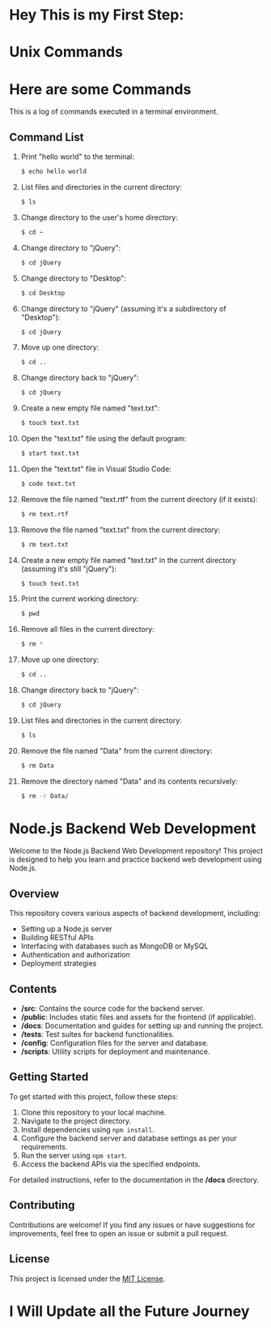 # Hey This is my First Step: 


# Unix Commands
# Here are some Commands 

This is a log of commands executed in a terminal environment.

## Command List

1. Print "hello world" to the terminal:
    ```bash
    $ echo hello world
    ```

2. List files and directories in the current directory:
    ```bash
    $ ls
    ```

3. Change directory to the user's home directory:
    ```bash
    $ cd ~
    ```

4. Change directory to "jQuery":
    ```bash
    $ cd jQuery
    ```

5. Change directory to "Desktop":
    ```bash
    $ cd Desktop
    ```

6. Change directory to "jQuery" (assuming it's a subdirectory of "Desktop"):
    ```bash
    $ cd jQuery
    ```

7. Move up one directory:
    ```bash
    $ cd ..
    ```

8. Change directory back to "jQuery":
    ```bash
    $ cd jQuery
    ```

9. Create a new empty file named "text.txt":
    ```bash
    $ touch text.txt
    ```

10. Open the "text.txt" file using the default program:
    ```bash
    $ start text.txt
    ```

11. Open the "text.txt" file in Visual Studio Code:
    ```bash
    $ code text.txt
    ```

12. Remove the file named "text.rtf" from the current directory (if it exists):
    ```bash
    $ rm text.rtf
    ```

13. Remove the file named "text.txt" from the current directory:
    ```bash
    $ rm text.txt
    ```

14. Create a new empty file named "text.txt" in the current directory (assuming it's still "jQuery"):
    ```bash
    $ touch text.txt
    ```

15. Print the current working directory:
    ```bash
    $ pwd
    ```

16. Remove all files in the current directory:
    ```bash
    $ rm *
    ```

17. Move up one directory:
    ```bash
    $ cd ..
    ```

18. Change directory back to "jQuery":
    ```bash
    $ cd jQuery
    ```

19. List files and directories in the current directory:
    ```bash
    $ ls
    ```

20. Remove the file named "Data" from the current directory:
    ```bash
    $ rm Data
    ```

21. Remove the directory named "Data" and its contents recursively:
    ```bash
    $ rm -r Data/
    ```

# Node.js Backend Web Development

Welcome to the Node.js Backend Web Development repository! This project is designed to help you learn and practice backend web development using Node.js.

## Overview

This repository covers various aspects of backend development, including:

- Setting up a Node.js server
- Building RESTful APIs
- Interfacing with databases such as MongoDB or MySQL
- Authentication and authorization
- Deployment strategies

## Contents

- **/src**: Contains the source code for the backend server.
- **/public**: Includes static files and assets for the frontend (if applicable).
- **/docs**: Documentation and guides for setting up and running the project.
- **/tests**: Test suites for backend functionalities.
- **/config**: Configuration files for the server and database.
- **/scripts**: Utility scripts for deployment and maintenance.

## Getting Started

To get started with this project, follow these steps:

1. Clone this repository to your local machine.
2. Navigate to the project directory.
3. Install dependencies using `npm install`.
4. Configure the backend server and database settings as per your requirements.
5. Run the server using `npm start`.
6. Access the backend APIs via the specified endpoints.

For detailed instructions, refer to the documentation in the **/docs** directory.

## Contributing

Contributions are welcome! If you find any issues or have suggestions for improvements, feel free to open an issue or submit a pull request.

## License

This project is licensed under the [MIT License](LICENSE).

# I Will Update all the Future Journey
